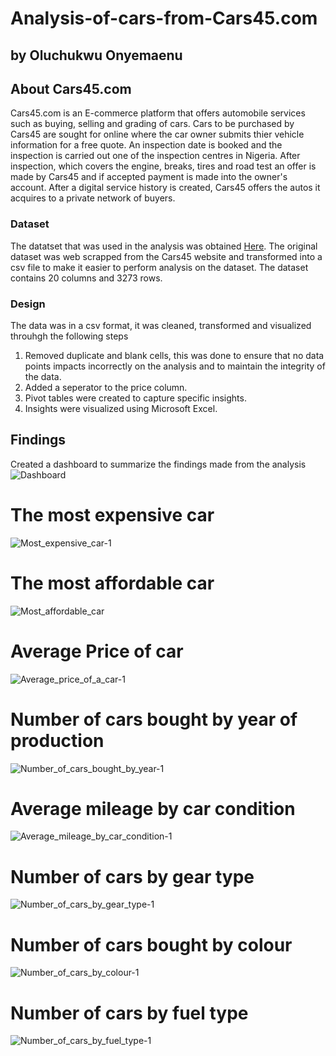 # Analysis-of-cars-from-Cars45.com
## by Oluchukwu Onyemaenu


## About Cars45.com
Cars45.com is an E-commerce platform that offers automobile services such as buying, selling and grading of cars. Cars to be purchased by Cars45 are sought for online where the car owner submits thier vehicle information for a free quote. An inspection date is booked and the inspection is carried out one of the inspection centres in Nigeria. After inspection, which covers the engine, breaks, tires and road test an offer is made by Cars45 and if accepted payment is made into the owner's account.
After a digital service history is created, Cars45 offers the autos it acquires to a private network of buyers.

### Dataset
The datatset that was used in the analysis was obtained [Here](https://www.kaggle.com/datasets/makindekayode/nigerian-car-prices-dataset). The original dataset was web scrapped from the Cars45 website and transformed into a csv file to make it easier to perform analysis on the dataset. The dataset contains 20 columns and 3273 rows.

### Design
The data was in a csv format, it was cleaned, transformed and visualized throuhgh the following steps
1. Removed duplicate and blank cells, this was done to ensure that no data points impacts incorrectly on the analysis and to maintain the integrity of the data.
2. Added a seperator to the price column.
3. Pivot tables were created to capture specific insights.
4. Insights were visualized using Microsoft Excel.
    
    
## Findings
Created a dashboard to summarize the findings made from the analysis
   ![Dashboard](https://user-images.githubusercontent.com/120729134/212563907-7acad4e6-b019-4f96-a4c0-44bc5fcd5d15.jpg)
# The most expensive car
   ![Most_expensive_car-1](https://user-images.githubusercontent.com/120729134/212564319-16ac8157-5245-4f5f-9853-8d3b750fdc46.jpg)
# The most affordable car
   ![Most_affordable_car](https://user-images.githubusercontent.com/120729134/212549064-d01ccddf-02a1-42c7-a48d-557726a957dd.png)
# Average Price of car
   ![Average_price_of_a_car-1](https://user-images.githubusercontent.com/120729134/212564561-59480243-bfb1-4514-8201-fdcbc0e2c5af.jpg)
# Number of cars bought by year of production 
   ![Number_of_cars_bought_by_year-1](https://user-images.githubusercontent.com/120729134/212565399-78082dae-06ec-43d7-994b-023b1af75f99.jpg)
# Average mileage by car condition
   ![Average_mileage_by_car_condition-1](https://user-images.githubusercontent.com/120729134/212567669-56851ef2-34cd-4b40-a26b-082c682809d4.jpg)
# Number of cars by gear type
   ![Number_of_cars_by_gear_type-1](https://user-images.githubusercontent.com/120729134/212567853-172e9fb1-a1b4-4b9d-865c-59f8c7c87dbb.jpg)
# Number of cars bought by colour
   ![Number_of_cars_by_colour-1](https://user-images.githubusercontent.com/120729134/212566494-aa245072-e100-4a1e-a174-2498ba9a50e5.jpg)
# Number of cars by fuel type
   ![Number_of_cars_by_fuel_type-1](https://user-images.githubusercontent.com/120729134/212604052-fb5e123e-b85b-42cd-b4c4-22529dc602bc.jpg)
    
